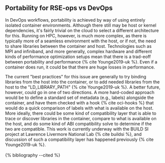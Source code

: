## Portability for RSE-ops vs DevOps

In DevOps workflows, portability is achieved by way of using entirely
isolated container environments. Although there still may be host or
kernel dependencies, it's fairly trivial on the cloud to select a
different architecture for this. Running on HPC, however, is much more
complex, as there is typically more of a seamless environment with the
host, or if not, the need to share libraries between the container and
host. Technologies such as MPI and infiniband, and more generally,
complex hardware and different kinds of performance optimization setups
mean that there is a trad-eoff between portability and performance
{% cite Younge2019-uk %}. Even if a container does run, it could be that there
are huge losses in performance.

The current "best practices" for this issue are generally to try
binding libraries from the host into the container, or to add needed
libraries from the host to the "LD_LIBRARY_PATH" {% cite Younge2019-uk %}. A
better future, however, could go in one of two directions. A more
hard-coded approach would be to define a standard set of metadata (e.g.,
labels) alongside the container, and have them checked with a hook
{% cite oci-hooks %} that would do a quick comparison of labels with what is
available on the host. More ideally, there could be some kind of
compatibility layer that is able to trace or discover libraries in the
container, compare to what is available on the host, and do some kind of
ABI compatibility solve to determine if the two are compatible. This
work is currently underway with the BUILD SI project at Lawrence
Livermore National Lab {% cite buildsi %}, and discussion of such a
compatibility layer has happened previously {% cite Younge2019-uk %}.
<br><br>
{% bibliography --cited %}